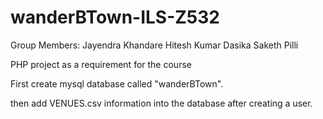 # wanderBTown-ILS-Z532

Group Members:
Jayendra Khandare
Hitesh Kumar Dasika
Saketh Pilli

PHP project as a requirement for the course 

First create mysql database called "wanderBTown".

then add VENUES.csv information into the database after creating a user.


